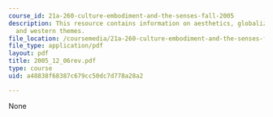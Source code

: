 ```yaml
---
course_id: 21a-260-culture-embodiment-and-the-senses-fall-2005
description: This resource contains information on aesthetics, globalization of economy,
  and western themes.
file_location: /coursemedia/21a-260-culture-embodiment-and-the-senses-fall-2005/a48838f68387c679cc50dc7d778a28a2_2005_12_06rev.pdf
file_type: application/pdf
layout: pdf
title: 2005_12_06rev.pdf
type: course
uid: a48838f68387c679cc50dc7d778a28a2

---
```

None